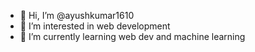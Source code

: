 - 👋 Hi, I’m @ayushkumar1610
- 👀 I’m interested in web development
- 🌱 I’m currently learning web dev and machine learning

<!---
ayushkumar1610/ayushkumar1610 is a ✨ special ✨ repository because its `README.md` (this file) appears on your GitHub profile.
You can click the Preview link to take a look at your changes.
--->
